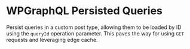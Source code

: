 # WPGraphQL Persisted Queries

Persist queries in a custom post type, allowing them to be loaded by ID using
the `queryId` operation parameter. This paves the way for using `GET` requests
and leveraging edge cache.

